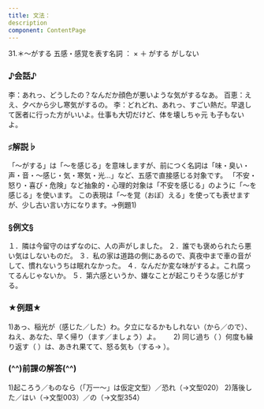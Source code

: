 ```yaml
---
title: 文法：
description
component: ContentPage
---
```



31.＊～がする
五感・感覚を表す名詞 ： × ＋ がする
                                                      がしない

### ♪会話♪
李：あれっ、どうしたの？なんだか顔色が悪いような気がするなあ。 百恵：ええ、夕べから少し寒気がするの。
李：どれどれ、あれっ、すごい熱だ。早退して医者に行った方がいいよ。仕事も大切だけど、体を壊しちゃ元 も子もないよ。

### ♯解説♭
「～がする」は「～を感じる」を意味しますが、前につく名詞は「味・臭い・声・音・～感じ・気・寒気・光…」など、五感で直接感じる対象です。 「不安・怒り・喜び・危険」など抽象的・心理的対象は「不安を感じる」のように「～を感じる」を使います。 この表現は「～を覚（おぼ）える」を使っても表せますが、少し古い言い方になります。→例題1)

### §例文§
１．隣は今留守のはずなのに、人の声がしました。
２．誰でも褒められたら悪い気はしないものだ。
３．私の家は道路の側にあるので、真夜中まで車の音がして、慣れないうちは眠れなかった。
４．なんだか変な味がするよ。これ腐ってるんじゃないか。
５．第六感というか、嫌なことが起こりそうな感じがする。

### ★例題★
1)あっ、稲光が（感じた／した）わ。夕立になるかもしれない（から／ので）、ねえ、あなた、早く帰り（ます／ましょう）よ。      
2) 同じ過ち（ ）何度も繰り返す（ ）は、あきれ果てて、怒る気も（する→ ）。

### (^^)前課の解答(^^)
1)起ころう／ものなら（「万一～」は仮定文型）／恐れ（→文型020）
2)落後した／はい（→文型003）／の（→文型354）
